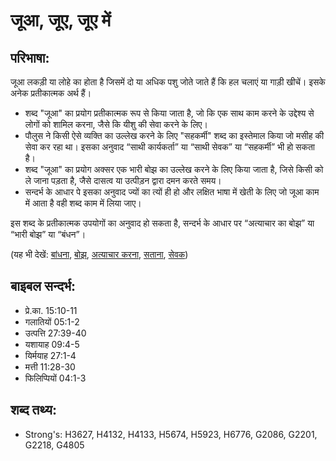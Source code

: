 # जूआ, जूए, जूए में #

## परिभाषा: ##

जूआ लकड़ी या लोहे का होता है जिसमें दो या अधिक पशु जोते जाते हैं कि हल चलाएं या गाड़ी खीचें। इसके अनेक प्रतीकात्मक अर्थ हैं।

* शब्द "जूआ" का प्रयोग प्रतीकात्मक रूप से किया जाता है, जो कि एक साथ काम करने के उद्देश्य से लोगों को शामिल करना, जैसे कि यीशु की सेवा करने के लिए।
* पौलुस ने किसी ऐसे व्यक्ति का उल्लेख करने के लिए "सहकर्मी" शब्द का इस्तेमाल किया जो मसीह की सेवा कर रहा था। इसका अनुवाद “साथी कार्यकर्ता” या “साथी सेवक” या “सहकर्मी” भी हो सकता है।
* शब्द "जूआ" का प्रयोग अक्सर एक भारी बोझ का उल्लेख करने के लिए किया जाता है, जिसे किसी को ले जाना पड़ता है, जैसे दासत्व या उत्पीड़न द्वारा दमन करते समय।
* सन्दर्भ के आधार पे इसका अनुवाद ज्यों का त्यों ही हो और लक्षित भाषा में खेती के लिए जो जूआ काम में आता है वही शब्द काम में लिया जाए।

इस शब्द के प्रतीकात्मक उपयोगों का अनुवाद हो सकता है, सन्दर्भ के आधार पर “अत्याचार का बोझ” या “भारी बोझ” या “बंधन”।

(यह भी देखें: [बांधना](../bond.md), [बोझ](../burden.md), [अत्याचार करना](../oppress.md), [सताना](../persecute.md), [सेवक](../servant.md))

## बाइबल सन्दर्भ: ##

* प्रे.का. 15:10-11
* गलातियों 05:1-2
* उत्पत्ति 27:39-40
* यशायाह 09:4-5
* यिर्मयाह 27:1-4
* मत्ती 11:28-30
* फिलिप्पियों 04:1-3

## शब्द तथ्य: ##

* Strong's: H3627, H4132, H4133, H5674, H5923, H6776, G2086, G2201, G2218, G4805

